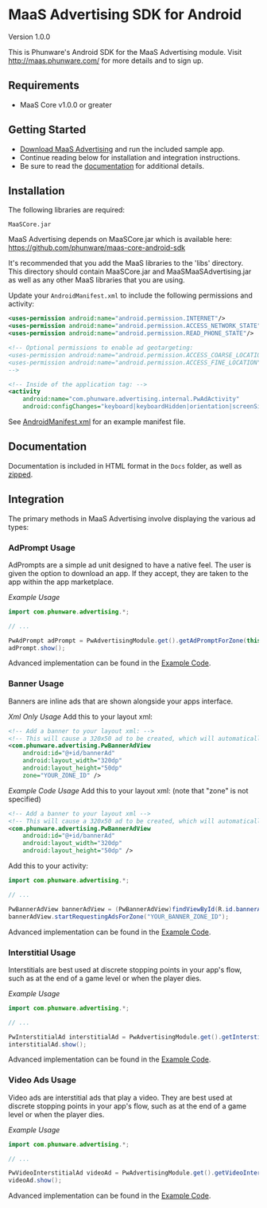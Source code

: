 MaaS Advertising SDK for Android
================

Version 1.0.0

This is Phunware's Android SDK for the MaaS Advertising module. Visit http://maas.phunware.com/ for more details and to sign up.



Requirements
------------

- MaaS Core v1.0.0 or greater



Getting Started
---------------

- [Download MaaS Advertising](https://github.com/phunware/maas-ads-android-sdk/archive/master.zip) and run the included sample app.
- Continue reading below for installation and integration instructions.
- Be sure to read the [documentation](http://phunware.github.io/maas-ads-android-sdk/) for additional details.



Installation
------------

The following libraries are required:
````
MaaSCore.jar
````

MaaS Advertising depends on MaaSCore.jar which is available here: https://github.com/phunware/maas-core-android-sdk

It's recommended that you add the MaaS libraries to the 'libs' directory. This directory should contain MaaSCore.jar
and MaaSMaaSAdvertising.jar  as well as any other MaaS libraries that you are using.

Update your `AndroidManifest.xml` to include the following permissions and activity:

````xml
<uses-permission android:name="android.permission.INTERNET"/>
<uses-permission android:name="android.permission.ACCESS_NETWORK_STATE"/>
<uses-permission android:name="android.permission.READ_PHONE_STATE"/>

<!-- Optional permissions to enable ad geotargeting:
<uses-permission android:name="android.permission.ACCESS_COARSE_LOCATION"/>
<uses-permission android:name="android.permission.ACCESS_FINE_LOCATION"/>
-->

<!-- Inside of the application tag: -->
<activity
    android:name="com.phunware.advertising.internal.PwAdActivity"
    android:configChanges="keyboard|keyboardHidden|orientation|screenSize" />

````
See [AndroidManifest.xml](https://github.com/phunware/maas-ads-android-sdk/blob/master/Sample/AndroidManifest.xml) for an example manifest file.



Documentation
------------

Documentation is included in HTML format in the `Docs` folder, as well as [zipped](https://github.com/phunware/maas-ads-android-sdk/blob/master/MaaSAdvertising-javadoc.zip?raw=true).



Integration
-----------

The primary methods in MaaS Advertising involve displaying the various ad types:

### AdPrompt Usage

AdPrompts are a simple ad unit designed to have a native feel. The user is given the option to download an app.
If they accept, they are taken to the app within the app marketplace.

*Example Usage*
````java
import com.phunware.advertising.*;

// ...

PwAdPrompt adPrompt = PwAdvertisingModule.get().getAdPromptForZone(this, "YOUR_ADPROMPT_ZONE_ID");
adPrompt.show();
````

Advanced implementation can be found in the [Example Code](https://github.com/phunware/maas-ads-android-sdk/blob/master/Sample/src/com/phunware/advertising/example/AdvertisingSample.java).


### Banner Usage

Banners are inline ads that are shown alongside your apps interface.

*Xml Only Usage*
Add this to your layout xml:
````xml
<!-- Add a banner to your layout xml: -->
<!-- This will cause a 320x50 ad to be created, which will automatically kick off ad rotation. -->
<com.phunware.advertising.PwBannerAdView
    android:id="@+id/bannerAd"
    android:layout_width="320dp"
    android:layout_height="50dp"
    zone="YOUR_ZONE_ID" />
````

*Example Code Usage*
Add this to your layout xml: (note that "zone" is not specified)
````xml
<!-- Add a banner to your layout xml -->
<!-- This will cause a 320x50 ad to be created, which will automatically kick off ad rotation. -->
<com.phunware.advertising.PwBannerAdView
    android:id="@+id/bannerAd"
    android:layout_width="320dp"
    android:layout_height="50dp" />
````

Add this to your activity:
````java
import com.phunware.advertising.*;

// ...

PwBannerAdView bannerAdView = (PwBannerAdView)findViewById(R.id.bannerAdView);
bannerAdView.startRequestingAdsForZone("YOUR_BANNER_ZONE_ID");
````

Advanced implementation can be found in the [Example Code](https://github.com/phunware/maas-ads-android-sdk/blob/master/Sample/src/com/phunware/advertising/example/AdvertisingSample.java).


### Interstitial Usage

Interstitials are best used at discrete stopping points in your app's flow, such as at the end of a game level
or when the player dies.

*Example Usage*
````java
import com.phunware.advertising.*;

// ...

PwInterstitialAd interstitialAd = PwAdvertisingModule.get().getInterstitialAdForZone(this, "YOUR_INTERSTITIAL_ZONE_ID");
interstitialAd.show();
````

Advanced implementation can be found in the [Example Code](https://github.com/phunware/maas-ads-android-sdk/blob/master/Sample/src/com/phunware/advertising/example/AdvertisingSample.java).


### Video Ads Usage

Video ads are interstitial ads that play a video.  They are best used at discrete
stopping points in your app's flow, such as at the end of a game level or when the player dies.

*Example Usage*
````java
import com.phunware.advertising.*;

// ...

PwVideoInterstitialAd videoAd = PwAdvertisingModule.get().getVideoInterstitialAdForZone(this, "YOUR_VIDEO_ZONE_ID");
videoAd.show();
````
Advanced implementation can be found in the [Example Code](https://github.com/phunware/maas-ads-android-sdk/blob/master/Sample/src/com/phunware/advertising/example/AdvertisingSample.java).
